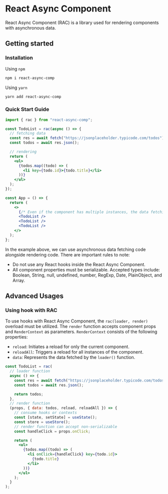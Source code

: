 # React Async Component

React Async Component (RAC) is a library used for rendering components with asynchronous data.

## Getting started

### Installation

Using `npm`

```bash
npm i react-async-comp
```

Using `yarn`

```bash
yarn add react-async-comp
```

### Quick Start Guide

```jsx
import { rac } from "react-async-comp";

const TodoList = rac(async () => {
  // fetching data
  const res = await fetch("https://jsonplaceholder.typicode.com/todos");
  const todos = await res.json();

  // rendering
  return (
    <ul>
      {todos.map((todo) => (
        <li key={todo.id}>{todo.title}</li>
      ))}
    </ul>
  );
});

const App = () => {
  return (
    <>
      {/* Even if the component has multiple instances, the data fetching and rendering code runs only once */}
      <TodoList />
      <TodoList />
      <TodoList />
    </>
  );
};
```

In the example above, we can use asynchronous data fetching code alongside rendering code. There are important rules to note:

- Do not use any React hooks inside the React Async Component.
- All component properties must be serializable. Accepted types include: Boolean, String, null, undefined, number, RegExp, Date, PlainObject, and Array.

## Advanced Usages

### Using hook with RAC

To use hooks with React Async Component, the `rac(loader, render)` overload must be utilized. The `render` function accepts component props and `RenderContext` as parameters. `RenderContext` consists of the following properties:

- `reload`: Initiates a reload for only the current component.
- `reloadAll`: Triggers a reload for all instances of the component.
- `data`: Represents the data fetched by the `loader()` function.

```jsx
const TodoList = rac(
  // loader function
  async () => {
    const res = await fetch("https://jsonplaceholder.typicode.com/todos");
    const todos = await res.json();

    return todos;
  },
  // render function
  (props, { data: todos, reload, reloadAll }) => {
    // consume hooks or contexts
    const [state, setState] = useState();
    const store = useStore();
    // render function can accept non-serializable
    const handleClick = props.onClick;

    return (
      <ul>
        {todos.map((todo) => (
          <li onClick={handleClick} key={todo.id}>
            {todo.title}
          </li>
        ))}
      </ul>
    );
  }
);
```
